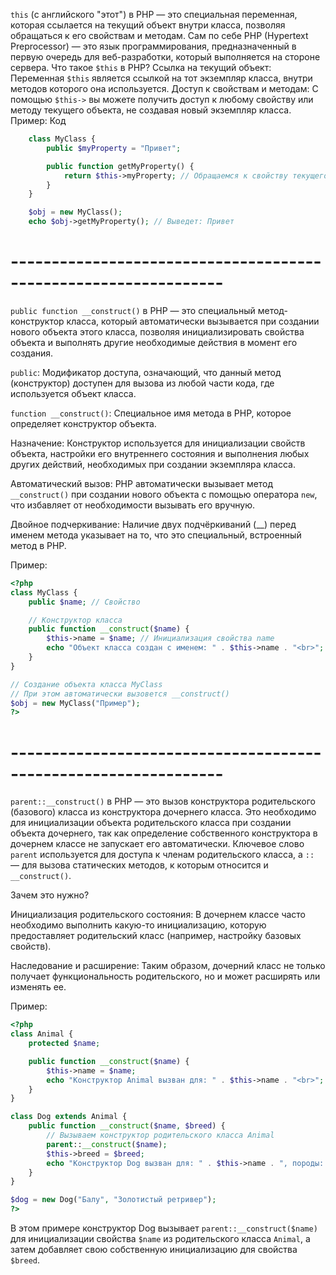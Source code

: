 `this` (с английского "этот") в PHP — это специальная переменная, которая ссылается на текущий объект внутри класса, позволяя обращаться к его свойствам и методам. Сам по себе PHP (Hypertext Preprocessor) — это язык программирования, предназначенный в первую очередь для веб-разработки, который выполняется на стороне сервера. 
Что такое `$this` в PHP?
Ссылка на текущий объект: Переменная `$this` является ссылкой на тот экземпляр класса, внутри методов которого она используется. 
Доступ к свойствам и методам: С помощью `$this->` вы можете получить доступ к любому свойству или методу текущего объекта, не создавая новый экземпляр класса. 
Пример:
Код
``` php
    class MyClass {
        public $myProperty = "Привет";

        public function getMyProperty() {
            return $this->myProperty; // Обращаемся к свойству текущего объекта
        }
    }

    $obj = new MyClass();
    echo $obj->getMyProperty(); // Выведет: Привет
```

# ----------------------------------------------------------------

```public function __construct()``` в PHP — это специальный метод-конструктор класса, который автоматически вызывается при создании нового объекта этого класса, позволяя инициализировать свойства объекта и выполнять другие необходимые действия в момент его создания. 

`public`: Модификатор доступа, означающий, что данный метод (конструктор) доступен для вызова из любой части кода, где используется объект класса. 

`function __construct()`: Специальное имя метода в PHP, которое определяет конструктор объекта. 

Назначение: Конструктор используется для инициализации свойств объекта, настройки его внутреннего состояния и выполнения любых других действий, необходимых при создании экземпляра класса. 

Автоматический вызов: PHP автоматически вызывает метод `__construct()` при создании нового объекта с помощью оператора `new`, что избавляет от необходимости вызывать его вручную. 

Двойное подчеркивание: Наличие двух подчёркиваний (__) перед именем метода указывает на то, что это специальный, встроенный метод в PHP. 

Пример:
``` php
<?php
class MyClass {
    public $name; // Свойство

    // Конструктор класса
    public function __construct($name) {
        $this->name = $name; // Инициализация свойства name
        echo "Объект класса создан с именем: " . $this->name . "<br>";
    }
}

// Создание объекта класса MyClass
// При этом автоматически вызовется __construct()
$obj = new MyClass("Пример");
?>
```

# ----------------------------------------------------------------

`parent::__construct()` в PHP — это вызов конструктора родительского (базового) класса из конструктора дочернего класса. Это необходимо для инициализации объекта родительского класса при создании объекта дочернего, так как определение собственного конструктора в дочернем классе не запускает его автоматически. Ключевое слово `parent` используется для доступа к членам родительского класса, а `::` — для вызова статических методов, к которым относится и `__construct()`. 


Зачем это нужно?

Инициализация родительского состояния: 
        В дочернем классе часто необходимо выполнить какую-то инициализацию, которую предоставляет родительский класс (например, настройку базовых свойств). 
        
Наследование и расширение: 
        Таким образом, дочерний класс не только получает функциональность родительского, но и может расширять или изменять ее. 

        
Пример:
``` php
<?php
class Animal {
    protected $name;

    public function __construct($name) {
        $this->name = $name;
        echo "Конструктор Animal вызван для: " . $this->name . "<br>";
    }
}

class Dog extends Animal {
    public function __construct($name, $breed) {
        // Вызываем конструктор родительского класса Animal
        parent::__construct($name); 
        $this->breed = $breed;
        echo "Конструктор Dog вызван для: " . $this->name . ", породы: " . $this->breed . "<br>";
    }
}

$dog = new Dog("Балу", "Золотистый ретривер");
?>
```

В этом примере конструктор Dog вызывает `parent::__construct($name)` для инициализации свойства `$name` из родительского класса `Animal`, а затем добавляет свою собственную инициализацию для свойства `$breed`.

